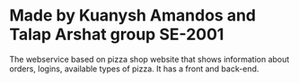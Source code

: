 # Made by Kuanysh Amandos and Talap Arshat group SE-2001  
The webservice based on pizza shop website that shows information about orders, logins, available types of pizza. It has a front and back-end.
